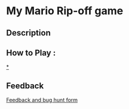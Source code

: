 # My Mario Rip-off game

## Description

## How to Play :
[*](angelosync.html)
## Feedback
[Feedback and bug hunt form](https://docs.google.com/forms/d/e/1FAIpQLSekz1schl_va_0rSx1GDOcmyARbq10Z-FqREiZlVZFPza4Mhg/viewform?usp=sf_link)

